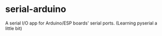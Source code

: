 # serial-arduino
A serial I/O app for Arduino/ESP boards' serial ports. (Learning pyserial a little bit)
